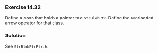 ### Exercise 14.32

Define a class that holds a pointer to a `StrBlobPtr`. Define the overloaded
arrow operator for that class.

### Solution

See `StrBlobPtrPtr.h`.
